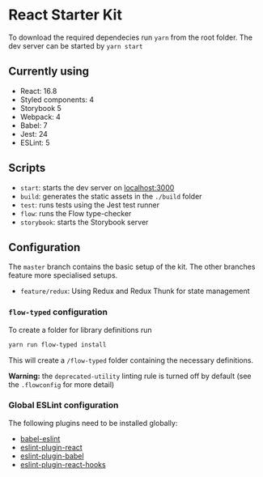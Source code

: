 # React Starter Kit

To download the required dependecies run `yarn` from the root folder. The dev server can be started by `yarn start`

## Currently using

- React: 16.8
- Styled components: 4
- Storybook 5
- Webpack: 4
- Babel: 7
- Jest: 24
- ESLint: 5

## Scripts

- `start`: starts the dev server on [localhost:3000](http://localhost:3000)
- `build`: generates the static assets in the `./build` folder
- `test`: runs tests using the Jest test runner
- `flow`: runs the Flow type-checker
- `storybook`: starts the Storybook server

## Configuration

The `master` branch contains the basic setup of the kit. The other branches feature more specialised setups.

- `feature/redux`: Using Redux and Redux Thunk for state management

### `flow-typed` configuration

To create a folder for library definitions run

```bash
yarn run flow-typed install
```

This will create a `/flow-typed` folder containing the necessary definitions.

**Warning:** the `deprecated-utility` linting rule is turned off by default (see the `.flowconfig` for more detail)

### Global ESLint configuration

The following plugins need to be installed globally:

- [babel-eslint](https://github.com/babel/babel-eslint#setup)
- [eslint-plugin-react](https://www.npmjs.com/package/eslint-plugin-react)
- [eslint-plugin-babel](https://github.com/babel/eslint-plugin-babel)
- [eslint-plugin-react-hooks](https://www.npmjs.com/package/eslint-plugin-react-hooks)
